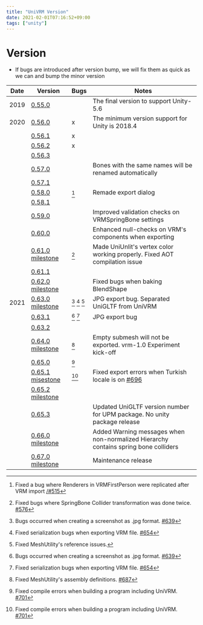 ```yaml
---
title: "UniVRM Version"
date: 2021-02-01T07:16:52+09:00
tags: ["unity"]
---
```


# Version

* If bugs are introduced after version bump, we will fix them as quick as we can and bump the minor version

| Date | Version                                                                                                                          | Bugs                       | Notes                                                                        |
| ---- | -------------------------------------------------------------------------------------------------------------------------------- | -------------------------- | ---------------------------------------------------------------------------- |
| 2019 | [0.55.0](http://github.com/vrm-c/UniVRM/releases/tag/v0.55.0)                                                                    |                            | The final version to support Unity-5.6                                       |
| 2020 | [0.56.0](http://github.com/vrm-c/UniVRM/releases/tag/v0.56.0)                                                                    | x                          | The minimum version support for Unity is 2018.4                              |
|      | [0.56.1](http://github.com/vrm-c/UniVRM/releases/tag/v0.56.1)                                                                    | x                          |                                                                              |
|      | [0.56.2](http://github.com/vrm-c/UniVRM/releases/tag/v0.56.2)                                                                    | x                          |                                                                              |
|      | [0.56.3](http://github.com/vrm-c/UniVRM/releases/tag/v0.56.3)                                                                    |                            |                                                                              |
|      | [0.57.0](http://github.com/vrm-c/UniVRM/releases/tag/v0.57.0)                                                                    |                            | Bones with the same names will be renamed automatically                      |
|      | [0.57.1](http://github.com/vrm-c/UniVRM/releases/tag/v0.57.1)                                                                    |                            |                                                                              |
|      | [0.58.0](http://github.com/vrm-c/UniVRM/releases/tag/v0.58.0)                                                                    | [^firstperson_import]      | Remade export dialog                                                         |
|      | [0.58.1](http://github.com/vrm-c/UniVRM/releases/tag/v0.58.1)                                                                    |                            |                                                                              |
|      | [0.59.0](http://github.com/vrm-c/UniVRM/releases/tag/v0.59.0)                                                                    |                            | Improved validation checks on VRMSpringBone settings                         |
|      | [0.60.0](http://github.com/vrm-c/UniVRM/releases/tag/v0.60.0)                                                                    |                            | Enhanced null-checks on VRM's components when exporting                      |
|      | [0.61.0](http://github.com/vrm-c/UniVRM/releases/tag/v0.61.0) [milestone](https://github.com/vrm-c/UniVRM/milestone/20?closed=1) | [^springcollider]          | Made UniUnlit's vertex color working properly. Fixed AOT compilation issue   |
|      | [0.61.1](http://github.com/vrm-c/UniVRM/releases/tag/v0.61.1)                                                                    |                            |                                                                              |
|      | [0.62.0](http://github.com/vrm-c/UniVRM/releases/tag/v0.62.0) [milestone](https://github.com/vrm-c/UniVRM/milestone/21?closed=1) |                            | Fixed bugs when baking BlendShape                                            |
| 2021 | [0.63.0](http://github.com/vrm-c/UniVRM/releases/tag/v0.63.0) [milestone](https://github.com/vrm-c/UniVRM/milestone/25?closed=1) | [^jpg] [^keywordmap] [^upm]| JPG export bug. Separated UniGLTF from UniVRM                                |
|      | [0.63.1](http://github.com/vrm-c/UniVRM/releases/tag/v0.63.1)                                                                    | [^jpg] [^keywordmap]       | JPG export bug                                                               |
|      | [0.63.2](http://github.com/vrm-c/UniVRM/releases/tag/v0.63.2)                                                                    |                            |                                                                              |
|      | [0.64.0](http://github.com/vrm-c/UniVRM/releases/tag/v0.64.0) [milestone](https://github.com/vrm-c/UniVRM/milestone/23?closed=1) | [^asmdef]                  | Empty submesh will not be exported. vrm-1.0 Experiment kick-off              |
|      | [0.65.0](http://github.com/vrm-c/UniVRM/releases/tag/v0.65.0)                                                                    | [^build]                   |                                                                              |
|      | [0.65.1](http://github.com/vrm-c/UniVRM/releases/tag/v0.65.1) [misestone](https://github.com/vrm-c/UniVRM/milestone/28?closed=1) | [^build]                   | Fixed export errors when Turkish locale is on [\#696](https://github.com/vrm-c/UniVRM/issues/696)|
|      | [0.65.2](http://github.com/vrm-c/UniVRM/releases/tag/v0.65.2) [milestone](https://github.com/vrm-c/UniVRM/milestone/29?closed=1) |                            |                                                                              |
|      | [0.65.3](http://github.com/vrm-c/UniVRM/releases/tag/v0.65.3)                                                                    |                            | Updated UniGLTF version number for UPM package. No unity package release     |
|      | [0.66.0](http://github.com/vrm-c/UniVRM/releases/tag/v0.66.0) [milestone](https://github.com/vrm-c/UniVRM/milestone/26?closed=1) |                            | Added Warning messages when non-normalized Hierarchy contains spring bone colliders|
|      | [0.67.0](http://github.com/vrm-c/UniVRM/releases/tag/v0.67.0) [milestone](https://github.com/vrm-c/UniVRM/milestone/27?closed=1) |                            | Maintenance release                                                          |

[^springcollider]: Fixed bugs where SpringBone Collider transformation was done twice. [\#576](https://github.com/vrm-c/UniVRM/issues/576)
[^jpg]: Bugs occurred when creating a screenshot as .jpg format. [\#639](https://github.com/vrm-c/UniVRM/issues/639)
[^keywordmap]: Fixed serialization bugs when exporting VRM file. [\#654](https://github.com/vrm-c/UniVRM/issues/654)
[^upm]: Fixed MeshUtility's reference issues.
[^asmdef]: Fixed MeshUtility's assembly definitions. [\#687](https://github.com/vrm-c/UniVRM/pull/687)
[^build]: Fixed compile errors when building a program including UniVRM. [\#701](https://github.com/vrm-c/UniVRM/issues/701)
[^firstperson_import]: Fixed a bug where Renderers in VRMFirstPerson were replicated after VRM import [/#515](https://github.com/vrm-c/UniVRM/issues/515)